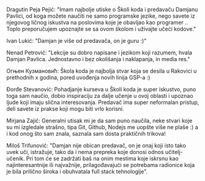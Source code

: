 Dragutin Peja Pejić:
"Imam najbolje utiske o Školi koda i predavaču Damjanu Pavlici, od koga možete naučiti ne samo programske jezike, nego savete iz njegovog ličnog iskustva na poslovima koje je obavljao kao programer .. Toplo preporučujem upoznajte se sa ovom školom i uživajte učeći kodove."

Ivan Lukić:
"Damjan je više od predavača, on je guru :)"

Nenad Petrović:
"Lekcije su dobro napisane i jezikom koji razumem, hvala Damjan Pavlica.  Jednostavno i bez okolišanja i naklapanja, in media res."

Огњен Кузмановић:
Škola koda je najbolja stvar koja se desila u Rakovici u prethodnih x godina, pored uvođenja novih linija GSP-a :)

Đorđe Stevanović:
Pohadjanje kurseva u Školi koda je super iskustvo, puno toga sam naučio, dobio inspiraciju za dalje učenje u ovoj oblasti i upoznao ljude koji imaju slična interesovanja. Predavač ima super neformalan pristup, deli savete iz prakse koji mogu biti vrlo korisni.

Mirjana Zajić:
Generalni utisak mi je da sam puno naučila, neke stvari koje su mi izgledale strašno, tipa Git, Github, Nodejs me uopšte više ne plaše :) a i kod onog što sam znala, saznala sam dosta praktičnih trikova!

Miloš Trifunović:
"Damjan nije obican predavač, on je onaj koji isto tako uvek uči, istražuje, tako da i nema prepreka koje donosi odnos učitelj-učenik. Pri tom će se zadržati baš na onim mestima koje iskrsnu kao najinteresantnije ili najvažnije, prilagođavajući se potrebama radionice koja je bila prilično široka i obuhvatala full stack tehnologije".
